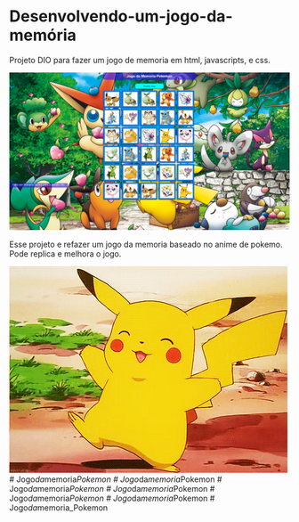 # Desenvolvendo-um-jogo-da-memória
 Projeto DIO para fazer um jogo de memoria em html, javascripts, e css. 

 ![Alt text](./image/Romario.png)

 Esse projeto e refazer um jogo da memoria baseado no anime de pokemo.
 Pode replica e melhora o jogo.

 
 <img src="/image/Picachu gif.gif">#   J o g o _ d a _ m e m o r i a _ P o k e m o n 
 
 #   J o g o _ d a _ m e m o r i a _ P o k e m o n 
 
 #   J o g o _ d a _ m e m o r i a _ P o k e m o n 
 
 #   J o g o _ d a _ m e m o r i a _ P o k e m o n 
 
 #   J o g o _ d a _ m e m o r i a _ P o k e m o n 
 
 #   J o g o _ d a _ m e m o r i a _ P o k e m o n 
 
 #   J o g o _ d a _ m e m o r i a _ P o k e m o n 
 
 